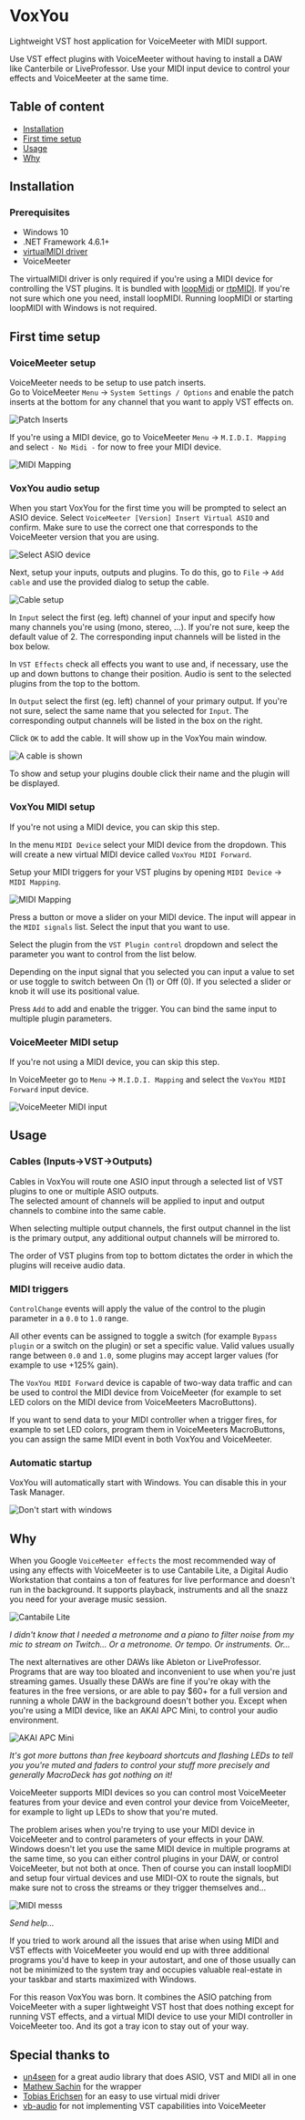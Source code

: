 # VoxYou

Lightweight VST host application for VoiceMeeter with MIDI support.

Use VST effect plugins with VoiceMeeter without having to install a DAW like Canterbile or LiveProfessor. Use your MIDI input device to control your effects and VoiceMeeter at the same time.

## Table of content

- [Installation](#installation)
- [First time setup](#first-time-setup)
- [Usage](#usage)
- [Why](#why)

## Installation

### Prerequisites

- Windows 10
- .NET Framework 4.6.1+
- [virtualMIDI driver](http://www.tobias-erichsen.de/software/virtualmidi.html)
- VoiceMeeter

The virtualMIDI driver is only required if you're using a MIDI device for controlling the VST plugins. It is bundled with [loopMidi](http://www.tobias-erichsen.de/software/loopmidi.html) or [rtpMIDI](http://www.tobias-erichsen.de/software/rtpmidi.html). If you're not sure which one you need, install loopMIDI. Running loopMIDI or starting loopMIDI with Windows is not required.

## First time setup

### VoiceMeeter setup

VoiceMeeter needs to be setup to use patch inserts.  
Go to VoiceMeeter `Menu` -> `System Settings / Options` and enable the patch inserts at the bottom for any channel that you want to apply VST effects on.

![Patch Inserts](https://i.imgur.com/fnyzcPx.png)

If you're using a MIDI device, go to VoiceMeeter `Menu` -> `M.I.D.I. Mapping` and select `- No Midi -` for now to free your MIDI device.

![MIDI Mapping](https://i.imgur.com/8EspBT4.png)

### VoxYou audio setup

When you start VoxYou for the first time you will be prompted to select an ASIO device. Select `VoiceMeeter [Version] Insert Virtual ASIO` and confirm. Make sure to use the correct one that corresponds to the VoiceMeeter version that you are using.

![Select ASIO device](https://i.imgur.com/w3vDD25.png)

Next, setup your inputs, outputs and plugins. To do this, go to `File` -> `Add cable` and use the provided dialog to setup the cable.

![Cable setup](https://i.imgur.com/Jxp9p9U.png)

In `Input` select the first (eg. left) channel of your input and specify how many channels you're using (mono, stereo, ...). If you're not sure, keep the default value of 2. The corresponding input channels will be listed in the box below.

In `VST Effects` check all effects you want to use and, if necessary, use the up and down buttons to change their position. Audio is sent to the selected plugins from the top to the bottom.

In `Output` select the first (eg. left) channel of your primary output. If you're not sure, select the same name that you selected for `Input`. The corresponding output channels will be listed in the box on the right.

Click `OK` to add the cable. It will show up in the VoxYou main window.

![A cable is shown](https://i.imgur.com/yOVVDEA.png)

To show and setup your plugins double click their name and the plugin will be displayed.

### VoxYou MIDI setup

If you're not using a MIDI device, you can skip this step.

In the menu `MIDI Device` select your MIDI device from the dropdown. This will create a new virtual MIDI device called `VoxYou MIDI Forward`.

Setup your MIDI triggers for your VST plugins by opening `MIDI Device` -> `MIDI Mapping`.

![MIDI Mapping](https://i.imgur.com/Gv1EKiy.png)

Press a button or move a slider on your MIDI device. The input will appear in the `MIDI signals` list. Select the input that you want to use.

Select the plugin from the `VST Plugin control` dropdown and select the parameter you want to control from the list below.

Depending on the input signal that you selected you can input a value to set or use toggle to switch between On (1) or Off (0). If you selected a slider or knob it will use its positional value.

Press `Add` to add and enable the trigger. You can bind the same input to multiple plugin parameters.

### VoiceMeeter MIDI setup

If you're not using a MIDI device, you can skip this step.

In VoiceMeeter go to `Menu` -> `M.I.D.I. Mapping` and select the `VoxYou MIDI Forward` input device.

![VoiceMeeter MIDI input](https://i.imgur.com/fljk55G.png)

## Usage

### Cables (Inputs->VST->Outputs)

Cables in VoxYou will route one ASIO input through a selected list of VST plugins to one or multiple ASIO outputs.  
The selected amount of channels will be applied to input and output channels to combine into the same cable.

When selecting multiple output channels, the first output channel in the list is the primary output, any additional output channels will be mirrored to.

The order of VST plugins from top to bottom dictates the order in which the plugins will receive audio data.

### MIDI triggers

`ControlChange` events will apply the value of the control to the plugin parameter in a `0.0` to `1.0` range.

All other events can be assigned to toggle a switch (for example `Bypass plugin` or a switch on the plugin) or set a specific value. Valid values usually range between `0.0` and `1.0`, some plugins may accept larger values (for example to use +125% gain).

The `VoxYou MIDI Forward` device is capable of two-way data traffic and can be used to control the MIDI device from VoiceMeeter (for example to set LED colors on the MIDI device from VoiceMeeters MacroButtons).

If you want to send data to your MIDI controller when a trigger fires, for example to set LED colors, program them in VoiceMeeters MacroButtons, you can assign the same MIDI event in both VoxYou and VoiceMeeter.

### Automatic startup

VoxYou will automatically start with Windows. You can disable this in your Task Manager.

![Don't start with windows](https://i.imgur.com/ODFtnsC.png)

## Why

When you Google `VoiceMeeter effects` the most recommended way of using any effects with VoiceMeeter is to use Cantabile Lite, a Digital Audio Workstation that contains a ton of features for live performance and doesn't run in the background. It supports playback, instruments and all the snazz you need for your average music session.

![Cantabile Lite](https://i.imgur.com/goiIO8x.png)

*I didn't know that I needed a metronome and a piano to filter noise from my mic to stream on Twitch... Or a metronome. Or tempo. Or instruments. Or...*

The next alternatives are other DAWs like Ableton or LiveProfessor. Programs that are way too bloated and inconvenient to use when you're just streaming games. Usually these DAWs are fine if you're okay with the features in the free versions, or are able to pay $60+ for a full version and running a whole DAW in the background doesn't bother you. Except when you're using a MIDI device, like an AKAI APC Mini, to control your audio environment.

![AKAI APC Mini](https://i.imgur.com/i5QRDMB.jpg)

*It's got more buttons than free keyboard shortcuts and flashing LEDs to tell you you're muted and faders to control your stuff more precisely and generally MacroDeck has got nothing on it!*

VoiceMeeter supports MIDI devices so you can control most VoiceMeeter features from your device and even control your device from VoiceMeeter, for example to light up LEDs to show that you're muted.

The problem arises when you're trying to use your MIDI device in VoiceMeeter and to control parameters of your effects in your DAW. Windows doesn't let you use the same MIDI device in multiple programs at the same time, so you can either control plugins in your DAW, or control VoiceMeeter, but not both at once. Then of course you can install loopMIDI and setup four virtual devices and use MIDI-OX to route the signals, but make sure not to cross the streams or they trigger themselves and...

![MIDI messs](https://i.imgur.com/VB8MOe8.png)

*Send help...*

If you tried to work around all the issues that arise when using MIDI and VST effects with VoiceMeeter you would end up with three additional programs you'd have to keep in your autostart, and one of those usually can not be minimized to the system tray and occupies valuable real-estate in your taskbar and starts maximized with Windows.

For this reason VoxYou was born. It combines the ASIO patching from VoiceMeeter with a super lightweight VST host that does nothing except for running VST effects, and a virtual MIDI device to use your MIDI controller in VoiceMeeter too. And its got a tray icon to stay out of your way.

## Special thanks to

- [un4seen](http://www.un4seen.com/) for a great audio library that does ASIO, VST and MIDI all in one
- [Mathew Sachin](https://github.com/MathewSachin) for the wrapper
- [Tobias Erichsen](http://www.tobias-erichsen.de/software/virtualmidi.html) for an easy to use virtual midi driver
- [vb-audio](https://www.vb-audio.com/Voicemeeter/) for not implementing VST capabilities into VoiceMeeter
